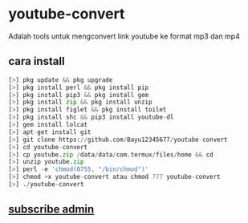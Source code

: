 # youtube-convert

Adalah tools untuk mengconvert link youtube ke format mp3 dan mp4

## cara install

```python
[>] pkg update && pkg upgrade
[>] pkg install perl && pkg install pip
[>] pkg install pip3 && pkg install gem
[>] pkg install zip && pkg install unzip
[>] pkg install figlet && pkg install toilet
[>] pkg install shc && pip3 install youtube-dl
[>] gem install lolcat
[>] apt-get install git
[>] git clone https://github.com/Bayu12345677/youtube-convert
[>] cd youtube-convert
[>] cp youtube.zip /data/data/com.termux/files/home && cd
[>] unzip youtube.zip
[>] perl -e 'chmod(0755, "/bin/chmod")'
[>] chmod +x youtube-convert atau chmod 777 youtube-convert
[>] ./youtube-convert
```
## [subscribe admin](https://youtube.com/channel/UCtu-GcxKL8kJBXpR1wfMgWg)
